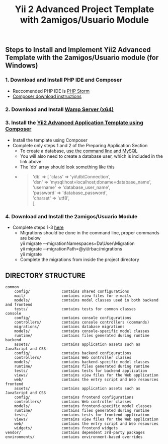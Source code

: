 <p align="center">
    <h1 align="center">Yii 2 Advanced Project Template with 2amigos/Usuario Module</h1>
    <br>
</p>


## Steps to Install and Implement Yii2 Advanced Template with the 2amigos/Usuario module (for Windows)
### 1. Download and Install PHP IDE and Composer
- Reccomended PHP IDE is [PHP Storm](https://www.jetbrains.com/phpstorm/download/)
- [Composer download instructions](https://github.com/yiisoft/yii2/blob/master/docs/guide/start-installation.md#installing-composer)
### 2. Download and Install [Wamp Server (x64)](https://sourceforge.net/projects/wampserver/files/)
### 3. Install the [Yii2 Advanced Application Template using Composer](https://github.com/yiisoft/yii2-app-advanced/blob/master/docs/guide/start-installation.md#installing-using-composer)
 - Install the template using Composer
 - Complete only steps 1 and 2 of the Preparing Application Section
   - To create a database, [use the command line and MySQL](https://www.a2hosting.com/kb/developer-corner/mysql/managing-mysql-databases-and-users-from-the-command-line)
   - You will also need to create a database user, which is included in the link above
   - The 'db' array should look something like this
   - >'db' => [
                'class' => 'yii\db\Connection',<br/>
                'dsn' => 'mysql:host=localhost;dbname=database_name',<br/>
                'username' => 'database_user_name',<br/>
                'password' => 'database_password',<br/>
                'charset' => 'utf8',<br/>
            ],
### 4. Download and Install the 2amigos/Usuario Module
 - Complete steps 1-3 [here](http://yii2-usuario.readthedocs.io/en/latest/installation/advanced-application-template/)
   - Migrations should be done in the command line, proper commands are below<br/>
   yii migrate --migrationNamespaces=Da\User\Migration<br/>
   yii migrate --migrationPath=@yii/rbac/migrations<br/>
   yii migrate<br/>
   - Complete the migrations from inside the project directory
   



DIRECTORY STRUCTURE
-------------------

```
common
    config/              contains shared configurations
    mail/                contains view files for e-mails
    models/              contains model classes used in both backend and frontend
    tests/               contains tests for common classes    
console
    config/              contains console configurations
    controllers/         contains console controllers (commands)
    migrations/          contains database migrations
    models/              contains console-specific model classes
    runtime/             contains files generated during runtime
backend
    assets/              contains application assets such as JavaScript and CSS
    config/              contains backend configurations
    controllers/         contains Web controller classes
    models/              contains backend-specific model classes
    runtime/             contains files generated during runtime
    tests/               contains tests for backend application    
    views/               contains view files for the Web application
    web/                 contains the entry script and Web resources
frontend
    assets/              contains application assets such as JavaScript and CSS
    config/              contains frontend configurations
    controllers/         contains Web controller classes
    models/              contains frontend-specific model classes
    runtime/             contains files generated during runtime
    tests/               contains tests for frontend application
    views/               contains view files for the Web application
    web/                 contains the entry script and Web resources
    widgets/             contains frontend widgets
vendor/                  contains dependent 3rd-party packages
environments/            contains environment-based overrides
```
